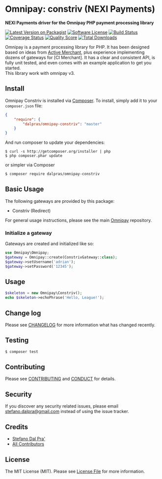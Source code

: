 # Omnipay: constriv (NEXI Payments)

**NEXI Payments driver for the Omnipay PHP payment processing library**

[![Latest Version on Packagist][ico-version]][link-packagist]
[![Software License][ico-license]](LICENSE.md)
[![Build Status][ico-travis]][link-travis]
[![Coverage Status][ico-scrutinizer]][link-scrutinizer]
[![Quality Score][ico-code-quality]][link-code-quality]
[![Total Downloads][ico-downloads]][link-downloads]

Omnipay is a payment processing library for PHP. It has been designed based on
ideas from [Active Merchant](http://activemerchant.org/), plus experience implementing
dozens of gateways for [CI Merchant]. It has a clear and consistent API,
is fully unit tested, and even comes with an example application to get you started.  
This library work with omnipay v3.

## Install

Omnipay Constriv is installed via [Composer](http://getcomposer.org/). To install, simply add it
to your `composer.json` file:

```json
{
    "require": {
        "dalpras/omnipay-constriv": "master"
    }
}
```

And run composer to update your dependencies:

    $ curl -s http://getcomposer.org/installer | php
    $ php composer.phar update


or simpler via Composer 

``` bash
$ composer require dalpras/omnipay-constriv
```

## Basic Usage

The following gateways are provided by this package:

* Constriv (Redirect)

For general usage instructions, please see the main [Omnipay](https://github.com/omnipay/omnipay)
repository.

### Initialize a gateway

Gateways are created and initialized like so:

``` php
use Omnipay\Omnipay;
$gateway = Omnipay::create(ConstrivGateway::class);
$gateway->setUsername('adrian');
$gateway->setPassword('12345');
```


## Usage

``` php
$skeleton = new Omnipay\Constriv();
echo $skeleton->echoPhrase('Hello, League!');
```

## Change log

Please see [CHANGELOG](CHANGELOG.md) for more information what has changed recently.

## Testing

``` bash
$ composer test
```

## Contributing

Please see [CONTRIBUTING](CONTRIBUTING.md) and [CONDUCT](CONDUCT.md) for details.

## Security

If you discover any security related issues, please email stefano.dalpra@gmail.com instead of using the issue tracker.

## Credits

- [Stefano Dal Pra'][link-author]
- [All Contributors][link-contributors]

## License

The MIT License (MIT). Please see [License File](LICENSE.md) for more information.

[ico-version]: https://img.shields.io/packagist/v/dalpras/omnipay-constriv.svg?style=flat-square
[ico-license]: https://img.shields.io/badge/license-MIT-brightgreen.svg?style=flat-square
[ico-travis]: https://img.shields.io/travis/dalpras/omnipay-constriv/master.svg?style=flat-square
[ico-scrutinizer]: https://img.shields.io/scrutinizer/coverage/g/dalpras/omnipay-constriv.svg?style=flat-square
[ico-code-quality]: https://img.shields.io/scrutinizer/g/dalpras/omnipay-constriv.svg?style=flat-square
[ico-downloads]: https://img.shields.io/packagist/dt/dalpras/omnipay-constriv.svg?style=flat-square

[link-packagist]: https://packagist.org/packages/dalpras/omnipay-constriv
[link-travis]: https://travis-ci.org/dalpras/omnipay-constriv
[link-scrutinizer]: https://scrutinizer-ci.com/g/dalpras/omnipay-constriv/code-structure
[link-code-quality]: https://scrutinizer-ci.com/g/dalpras/omnipay-constriv
[link-downloads]: https://packagist.org/packages/dalpras/omnipay-constriv
[link-author]: https://github.com/dalpras
[link-contributors]: ../../contributors
